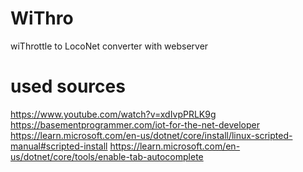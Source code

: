 # WiThro
wiThrottle to LocoNet converter with webserver


# used sources
https://www.youtube.com/watch?v=xdIvpPRLK9g
https://basementprogrammer.com/iot-for-the-net-developer
https://learn.microsoft.com/en-us/dotnet/core/install/linux-scripted-manual#scripted-install
https://learn.microsoft.com/en-us/dotnet/core/tools/enable-tab-autocomplete
